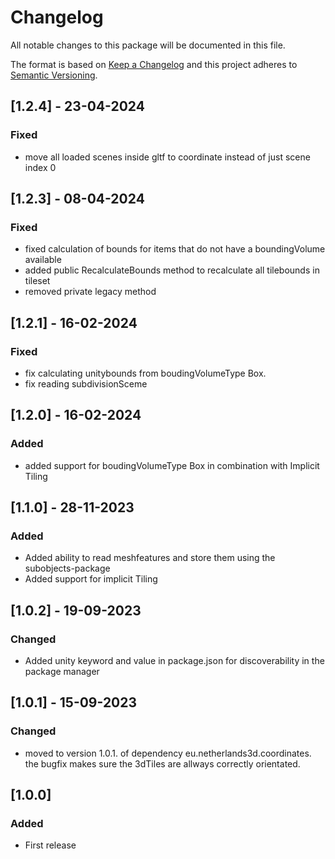 # Changelog

All notable changes to this package will be documented in this file.

The format is based on [Keep a Changelog](http://keepachangelog.com/en/1.0.0/)
and this project adheres to [Semantic Versioning](http://semver.org/spec/v2.0.0.html).

## [1.2.4] - 23-04-2024

### Fixed

* move all loaded scenes inside gltf to coordinate instead of just scene index 0

## [1.2.3] - 08-04-2024

### Fixed

- fixed calculation of bounds for items that do not have a boundingVolume available
- added public RecalculateBounds method to recalculate all tilebounds in tileset
- removed private legacy method 

## [1.2.1] - 16-02-2024

### Fixed

- fix calculating unitybounds from boudingVolumeType Box.
- fix reading subdivisionSceme

## [1.2.0] - 16-02-2024

### Added

- added support for boudingVolumeType Box in combination with Implicit Tiling

## [1.1.0] - 28-11-2023

### Added

- Added ability to read meshfeatures and store them using the subobjects-package
- Added support for implicit Tiling 

## [1.0.2] - 19-09-2023

### Changed

- Added unity keyword and value in package.json for discoverability in the package manager

## [1.0.1] - 15-09-2023

### Changed

- moved to version 1.0.1. of dependency eu.netherlands3d.coordinates. the bugfix makes sure the 3dTiles are allways correctly orientated.

## [1.0.0]

### Added

- First release

